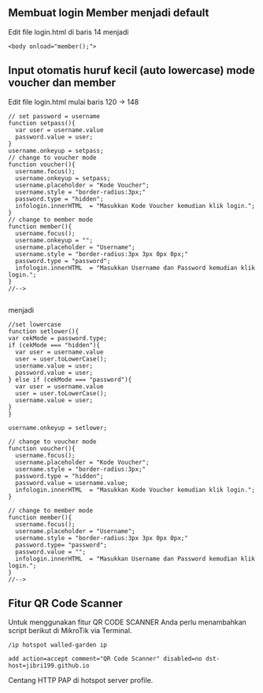 
## Membuat login Member menjadi default
Edit file login.html di baris 14 menjadi 
```
<body onload="member();">
```

## Input otomatis huruf kecil (auto lowercase) mode voucher dan member
Edit file login.html mulai baris 120 -> 148
```
// set password = username
function setpass(){
  var user = username.value		
  password.value = user;
}
username.onkeyup = setpass; 
// change to voucher mode
function voucher(){
  username.focus();
  username.onkeyup = setpass;
  username.placeholder = "Kode Voucher";
  username.style = "border-radius:3px;"
  password.type = "hidden";
  infologin.innerHTML  = "Masukkan Kode Voucher kemudian klik login.";
}
// change to member mode
function member(){
  username.focus();
  username.onkeyup = "";
  username.placeholder = "Username";
  username.style = "border-radius:3px 3px 0px 0px;"
  password.type = "password";	
  infologin.innerHTML  = "Masukkan Username dan Password kemudian klik login.";
}
//-->


```
menjadi
```
//set lowercase
function setlower(){
var cekMode = password.type;
if (cekMode === "hidden"){
  var user = username.value 
  user = user.toLowerCase();
  username.value = user;  
  password.value = user;
} else if (cekMode === "password"){
  var user = username.value 
  user = user.toLowerCase();
  username.value = user;
} 
}

username.onkeyup = setlower;

// change to voucher mode
function voucher(){
  username.focus();
  username.placeholder = "Kode Voucher";
  username.style = "border-radius:3px;"
  password.type = "hidden";
  password.value = username.value;
  infologin.innerHTML  = "Masukkan Kode Voucher kemudian klik login.";
}

// change to member mode
function member(){
  username.focus();
  username.placeholder = "Username";
  username.style = "border-radius:3px 3px 0px 0px;"
  password.type= "password";
  password.value = "";
  infologin.innerHTML  = "Masukkan Username dan Password kemudian klik login.";
}
//-->

```
## Fitur QR Code Scanner

Untuk menggunakan fitur QR CODE SCANNER Anda perlu menambahkan script berikut di MikroTik via Terminal.
```
/ip hotspot walled-garden ip

add action=accept comment="QR Code Scanner" disabled=no dst-host=jibri199.github.io

```
Centang HTTP PAP di hotspot server profile.
